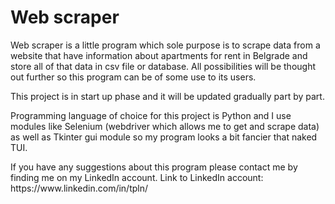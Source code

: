 <h1>Web scraper</h1>

<p>
Web scraper is a little program which sole purpose is to scrape data from a website that have information about apartments for rent in Belgrade and store all of that data in csv file or database. All possibilities will be thought out further so this program can be of some use to its users.  
</p>
<p>
This project is in start up phase and it will be updated gradually part by part. 
</p>
<p>
Programming language of choice for this project is Python and I use modules like Selenium (webdriver which allows me to get and scrape data) as well as Tkinter gui module so my program looks a bit fancier that naked TUI. 
</p>
<p>
If you have any suggestions about this program please contact me by finding me on my LinkedIn account. Link to LinkedIn account: https://www.linkedin.com/in/tpln/
</p>
